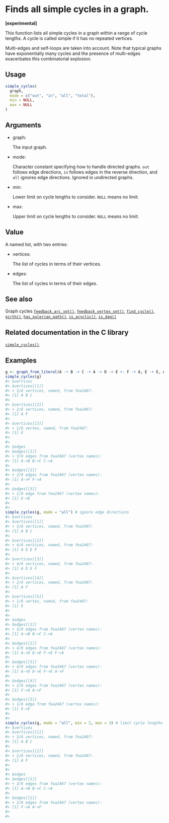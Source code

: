 # Finds all simple cycles in a graph.

**\[experimental\]**

This function lists all simple cycles in a graph within a range of cycle
lengths. A cycle is called simple if it has no repeated vertices.

Multi-edges and self-loops are taken into account. Note that typical
graphs have exponentially many cycles and the presence of multi-edges
exacerbates this combinatorial explosion.

## Usage

``` r
simple_cycles(
  graph,
  mode = c("out", "in", "all", "total"),
  min = NULL,
  max = NULL
)
```

## Arguments

- graph:

  The input graph.

- mode:

  Character constant specifying how to handle directed graphs. `out`
  follows edge directions, `in` follows edges in the reverse direction,
  and `all` ignores edge directions. Ignored in undirected graphs.

- min:

  Lower limit on cycle lengths to consider. `NULL` means no limit.

- max:

  Upper limit on cycle lengths to consider. `NULL` means no limit.

## Value

A named list, with two entries:

- vertices:

  The list of cycles in terms of their vertices.

- edges:

  The list of cycles in terms of their edges.

## See also

Graph cycles
[`feedback_arc_set()`](https://r.igraph.org/reference/feedback_arc_set.md),
[`feedback_vertex_set()`](https://r.igraph.org/reference/feedback_vertex_set.md),
[`find_cycle()`](https://r.igraph.org/reference/find_cycle.md),
[`girth()`](https://r.igraph.org/reference/girth.md),
[`has_eulerian_path()`](https://r.igraph.org/reference/has_eulerian_path.md),
[`is_acyclic()`](https://r.igraph.org/reference/is_acyclic.md),
[`is_dag()`](https://r.igraph.org/reference/is_dag.md)

## Related documentation in the C library

[`simple_cycles()`](https://igraph.org/c/html/latest/igraph-Cycles.html#igraph_simple_cycles).

## Examples

``` r
g <- graph_from_literal(A -+ B -+ C -+ A -+ D -+ E +- F -+ A, E -+ E, A -+ F, simplify = FALSE)
simple_cycles(g)
#> $vertices
#> $vertices[[1]]
#> + 3/6 vertices, named, from fea2467:
#> [1] A B C
#> 
#> $vertices[[2]]
#> + 2/6 vertices, named, from fea2467:
#> [1] A F
#> 
#> $vertices[[3]]
#> + 1/6 vertex, named, from fea2467:
#> [1] E
#> 
#> 
#> $edges
#> $edges[[1]]
#> + 3/9 edges from fea2467 (vertex names):
#> [1] A->B B->C C->A
#> 
#> $edges[[2]]
#> + 2/9 edges from fea2467 (vertex names):
#> [1] A->F F->A
#> 
#> $edges[[3]]
#> + 1/9 edge from fea2467 (vertex names):
#> [1] E->E
#> 
#> 
simple_cycles(g, mode = "all") # ignore edge directions
#> $vertices
#> $vertices[[1]]
#> + 3/6 vertices, named, from fea2467:
#> [1] A B C
#> 
#> $vertices[[2]]
#> + 4/6 vertices, named, from fea2467:
#> [1] A D E F
#> 
#> $vertices[[3]]
#> + 4/6 vertices, named, from fea2467:
#> [1] A D E F
#> 
#> $vertices[[4]]
#> + 2/6 vertices, named, from fea2467:
#> [1] A F
#> 
#> $vertices[[5]]
#> + 1/6 vertex, named, from fea2467:
#> [1] E
#> 
#> 
#> $edges
#> $edges[[1]]
#> + 3/9 edges from fea2467 (vertex names):
#> [1] A->B B->C C->A
#> 
#> $edges[[2]]
#> + 4/9 edges from fea2467 (vertex names):
#> [1] A->D D->E F->E F->A
#> 
#> $edges[[3]]
#> + 4/9 edges from fea2467 (vertex names):
#> [1] A->D D->E F->E A->F
#> 
#> $edges[[4]]
#> + 2/9 edges from fea2467 (vertex names):
#> [1] F->A A->F
#> 
#> $edges[[5]]
#> + 1/9 edge from fea2467 (vertex names):
#> [1] E->E
#> 
#> 
simple_cycles(g, mode = "all", min = 2, max = 3) # limit cycle lengths
#> $vertices
#> $vertices[[1]]
#> + 3/6 vertices, named, from fea2467:
#> [1] A B C
#> 
#> $vertices[[2]]
#> + 2/6 vertices, named, from fea2467:
#> [1] A F
#> 
#> 
#> $edges
#> $edges[[1]]
#> + 3/9 edges from fea2467 (vertex names):
#> [1] A->B B->C C->A
#> 
#> $edges[[2]]
#> + 2/9 edges from fea2467 (vertex names):
#> [1] F->A A->F
#> 
#> 
```
